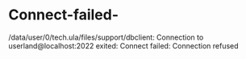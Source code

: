 # Connect-failed-
/data/user/0/tech.ula/files/support/dbclient: Connection to userland@localhost:2022 exited: Connect failed: Connection refused
